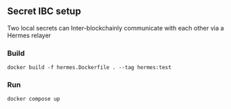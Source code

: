 ## Secret IBC setup
Two local secrets can Inter-blockchainly communicate with each other via a Hermes relayer

### Build
```
docker build -f hermes.Dockerfile . --tag hermes:test
```

### Run
```
docker compose up
```
